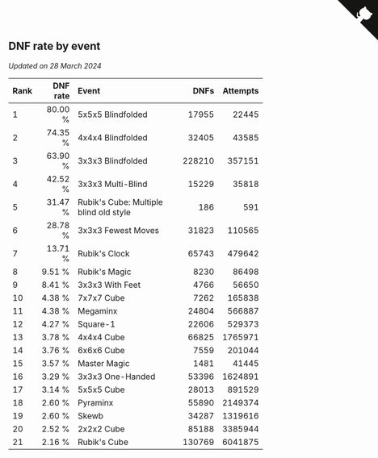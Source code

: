 ## DNF rate by event

*Updated on 28 March 2024*

| Rank | DNF rate | Event | DNFs | Attempts |
| :--- | ---: | :--- | ---: | ---: |
| 1 | 80.00 % | 5x5x5 Blindfolded | 17955 | 22445 |
| 2 | 74.35 % | 4x4x4 Blindfolded | 32405 | 43585 |
| 3 | 63.90 % | 3x3x3 Blindfolded | 228210 | 357151 |
| 4 | 42.52 % | 3x3x3 Multi-Blind | 15229 | 35818 |
| 5 | 31.47 % | Rubik's Cube: Multiple blind old style | 186 | 591 |
| 6 | 28.78 % | 3x3x3 Fewest Moves | 31823 | 110565 |
| 7 | 13.71 % | Rubik's Clock | 65743 | 479642 |
| 8 | 9.51 % | Rubik's Magic | 8230 | 86498 |
| 9 | 8.41 % | 3x3x3 With Feet | 4766 | 56650 |
| 10 | 4.38 % | 7x7x7 Cube | 7262 | 165838 |
| 11 | 4.38 % | Megaminx | 24804 | 566887 |
| 12 | 4.27 % | Square-1 | 22606 | 529373 |
| 13 | 3.78 % | 4x4x4 Cube | 66825 | 1765971 |
| 14 | 3.76 % | 6x6x6 Cube | 7559 | 201044 |
| 15 | 3.57 % | Master Magic | 1481 | 41445 |
| 16 | 3.29 % | 3x3x3 One-Handed | 53396 | 1624891 |
| 17 | 3.14 % | 5x5x5 Cube | 28013 | 891529 |
| 18 | 2.60 % | Pyraminx | 55890 | 2149374 |
| 19 | 2.60 % | Skewb | 34287 | 1319616 |
| 20 | 2.52 % | 2x2x2 Cube | 85188 | 3385944 |
| 21 | 2.16 % | Rubik's Cube | 130769 | 6041875 |


<a href="https://github.com/JustinTimeCuber/wca_statistics" class="github-corner" aria-label="View source on Github"><svg width="80" height="80" viewBox="0 0 250 250" style="fill:#151513; color:#fff; position: absolute; top: 0; border: 0; right: 0;" aria-hidden="true"><path d="M0,0 L115,115 L130,115 L142,142 L250,250 L250,0 Z"></path><path d="M128.3,109.0 C113.8,99.7 119.0,89.6 119.0,89.6 C122.0,82.7 120.5,78.6 120.5,78.6 C119.2,72.0 123.4,76.3 123.4,76.3 C127.3,80.9 125.5,87.3 125.5,87.3 C122.9,97.6 130.6,101.9 134.4,103.2" fill="currentColor" style="transform-origin: 130px 106px;" class="octo-arm"></path><path d="M115.0,115.0 C114.9,115.1 118.7,116.5 119.8,115.4 L133.7,101.6 C136.9,99.2 139.9,98.4 142.2,98.6 C133.8,88.0 127.5,74.4 143.8,58.0 C148.5,53.4 154.0,51.2 159.7,51.0 C160.3,49.4 163.2,43.6 171.4,40.1 C171.4,40.1 176.1,42.5 178.8,56.2 C183.1,58.6 187.2,61.8 190.9,65.4 C194.5,69.0 197.7,73.2 200.1,77.6 C213.8,80.2 216.3,84.9 216.3,84.9 C212.7,93.1 206.9,96.0 205.4,96.6 C205.1,102.4 203.0,107.8 198.3,112.5 C181.9,128.9 168.3,122.5 157.7,114.1 C157.9,116.9 156.7,120.9 152.7,124.9 L141.0,136.5 C139.8,137.7 141.6,141.9 141.8,141.8 Z" fill="currentColor" class="octo-body"></path></svg></a><style>.github-corner:hover .octo-arm{animation:octocat-wave 560ms ease-in-out}@keyframes octocat-wave{0%,100%{transform:rotate(0)}20%,60%{transform:rotate(-25deg)}40%,80%{transform:rotate(10deg)}}@media (max-width:500px){.github-corner:hover .octo-arm{animation:none}.github-corner .octo-arm{animation:octocat-wave 560ms ease-in-out}}</style>
